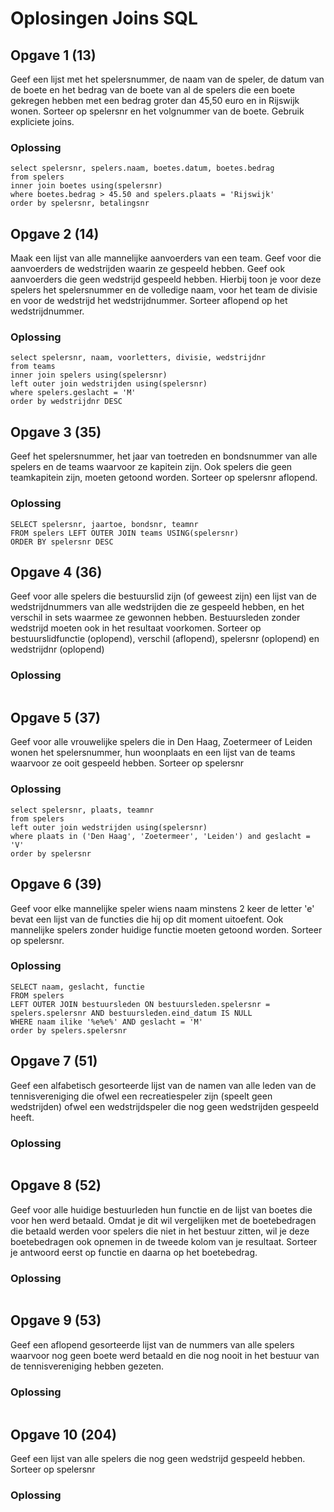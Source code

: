 # Oplosingen Joins SQL

## Opgave 1 (13)
Geef een lijst met het spelersnummer, de naam van de speler, de datum van de boete en het bedrag van de boete van al de spelers die een boete gekregen hebben met een bedrag groter dan 45,50 euro en in Rijswijk wonen.
Sorteer op spelersnr en het volgnummer van de boete.
Gebruik expliciete joins.
### Oplossing
```
select spelersnr, spelers.naam, boetes.datum, boetes.bedrag
from spelers
inner join boetes using(spelersnr)
where boetes.bedrag > 45.50 and spelers.plaats = 'Rijswijk'
order by spelersnr, betalingsnr
```

## Opgave 2 (14)
Maak een lijst van alle mannelijke aanvoerders van een team. Geef voor die aanvoerders de wedstrijden waarin ze gespeeld hebben.
Geef ook aanvoerders die geen wedstrijd gespeeld hebben.
Hierbij toon je voor deze spelers het spelersnummer en de volledige naam, voor het team de divisie en voor de wedstrijd het wedstrijdnummer.
Sorteer aflopend op het wedstrijdnummer.
### Oplossing
```
select spelersnr, naam, voorletters, divisie, wedstrijdnr
from teams
inner join spelers using(spelersnr)
left outer join wedstrijden using(spelersnr)
where spelers.geslacht = 'M'
order by wedstrijdnr DESC
```

## Opgave 3 (35)
Geef het spelersnummer, het jaar van toetreden en bondsnummer van alle spelers en de teams waarvoor ze kapitein zijn. Ook spelers die geen teamkapitein zijn, moeten getoond worden.
Sorteer op spelersnr aflopend.
### Oplossing
```
SELECT spelersnr, jaartoe, bondsnr, teamnr
FROM spelers LEFT OUTER JOIN teams USING(spelersnr)
ORDER BY spelersnr DESC
```

## Opgave 4 (36)
Geef voor alle spelers die bestuurslid zijn (of geweest zijn) een lijst van de wedstrijdnummers van alle wedstrijden die ze gespeeld hebben, en het verschil in sets waarmee ze gewonnen hebben.
Bestuursleden zonder wedstrijd moeten ook in het resultaat voorkomen.
Sorteer op bestuurslidfunctie (oplopend), verschil (aflopend), spelersnr (oplopend) en wedstrijdnr (oplopend)
### Oplossing
```

```

## Opgave 5 (37)
Geef voor alle vrouwelijke spelers die in Den Haag, Zoetermeer of Leiden wonen
het spelersnummer, hun woonplaats en een lijst van de teams waarvoor ze ooit gespeeld hebben.
Sorteer op spelersnr
### Oplossing
```
select spelersnr, plaats, teamnr
from spelers
left outer join wedstrijden using(spelersnr)
where plaats in ('Den Haag', 'Zoetermeer', 'Leiden') and geslacht = 'V'
order by spelersnr
```

## Opgave 6 (39)
Geef voor elke mannelijke speler wiens naam minstens 2 keer de letter 'e' bevat een lijst van de functies die hij op dit moment uitoefent.
Ook mannelijke spelers zonder huidige functie moeten getoond worden.
Sorteer op spelersnr.
### Oplossing
```
SELECT naam, geslacht, functie
FROM spelers
LEFT OUTER JOIN bestuursleden ON bestuursleden.spelersnr = spelers.spelersnr AND bestuursleden.eind_datum IS NULL
WHERE naam ilike '%e%e%' AND geslacht = 'M'
order by spelers.spelersnr
```

## Opgave 7 (51)
Geef een alfabetisch gesorteerde lijst van de namen van alle leden van de tennisvereniging die ofwel een recreatiespeler zijn (speelt geen wedstrijden) ofwel een wedstrijdspeler die nog geen wedstrijden gespeeld heeft.
### Oplossing
```

```

## Opgave 8 (52)
Geef voor alle huidige bestuurleden hun functie en de lijst van boetes die voor hen werd betaald.
Omdat je dit wil vergelijken met de boetebedragen die betaald werden voor spelers die niet in het bestuur zitten,
wil je deze boetebedragen ook opnemen in de tweede kolom van je resultaat. Sorteer je antwoord eerst op functie en daarna op het boetebedrag.
### Oplossing
```

```

## Opgave 9 (53)
Geef een aflopend gesorteerde lijst van de nummers van alle spelers waarvoor nog geen boete werd betaald en die nog nooit in het bestuur van de tennisvereniging hebben gezeten.
### Oplossing
```

```

## Opgave 10 (204)
Geef een lijst van alle spelers die nog geen wedstrijd gespeeld hebben.
Sorteer op spelersnr
### Oplossing
```

```
